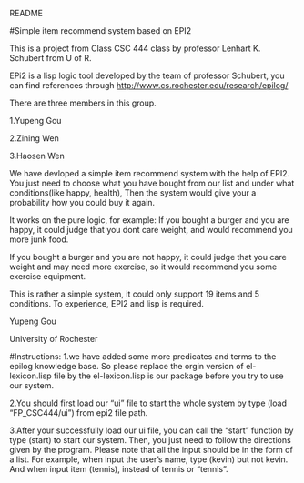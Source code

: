 README

#Simple item recommend system based on EPI2

This is a project from Class CSC 444 class by professor Lenhart K. Schubert from U of R.

EPi2 is a lisp logic tool developed by the team of professor Schubert, you can find references through
http://www.cs.rochester.edu/research/epilog/

There are three members in this group.

1.Yupeng Gou

2.Zining Wen

3.Haosen Wen

We have devloped a simple item recommend system with the help of EPI2.
You just need to choose what you have bought from our list and under what conditions(like happy, health),
Then the system would give your a probability how you could buy it again.

It works on the pure logic, for example:
If you bought a burger and you are happy, it could judge that you dont care weight, and would recommend you more junk food.

If you bought a burger and you are not happy, it could judge that you care weight and may need more exercise, so it would recommend you some exercise equipment.

This is rather a simple system, it could only support 19 items and 5 conditions.
To experience, EPI2 and lisp is required.

Yupeng Gou

University of Rochester

#Instructions:
1.we have added some more predicates and terms to the epilog knowledge base. So please replace the orgin version of el-lexicon.lisp file by the el-lexicon.lisp is our package before you try to use our system.


2.You should first load our “ui” file to start the whole system by type (load “FP_CSC444/ui”) from epi2 file path.


3.After your successfully load our ui file, you can call the “start” function by type (start) to start our system. Then, you just need to follow the directions given by the program. Please note that all the input should be in the form of a list. For example, when input the user’s name, type (kevin) but not kevin. And when input item (tennis), instead of tennis or “tennis”.